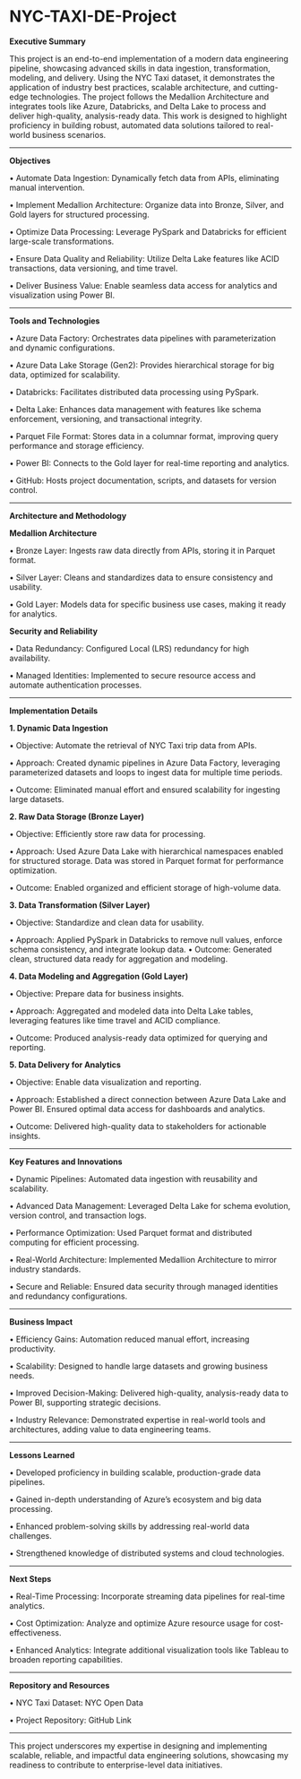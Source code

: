 # NYC-TAXI-DE-Project

**Executive Summary**

This project is an end-to-end implementation of a modern data engineering pipeline, showcasing advanced skills in data ingestion, transformation, modeling, and delivery. Using the NYC Taxi dataset, it demonstrates the application of industry best practices, scalable architecture, and cutting-edge technologies. The project follows the Medallion Architecture and integrates tools like Azure, Databricks, and Delta Lake to process and deliver high-quality, analysis-ready data. This work is designed to highlight proficiency in building robust, automated data solutions tailored to real-world business scenarios.
________________________________________
**Objectives**

•	Automate Data Ingestion: Dynamically fetch data from APIs, eliminating manual intervention.

•	Implement Medallion Architecture: Organize data into Bronze, Silver, and Gold layers for structured processing.

•	Optimize Data Processing: Leverage PySpark and Databricks for efficient large-scale transformations.

•	Ensure Data Quality and Reliability: Utilize Delta Lake features like ACID transactions, data versioning, and time travel.

•	Deliver Business Value: Enable seamless data access for analytics and visualization using Power BI.

________________________________________
**Tools and Technologies**

•	Azure Data Factory: Orchestrates data pipelines with parameterization and dynamic configurations.

•	Azure Data Lake Storage (Gen2): Provides hierarchical storage for big data, optimized for scalability.

•	Databricks: Facilitates distributed data processing using PySpark.

•	Delta Lake: Enhances data management with features like schema enforcement, versioning, and transactional integrity.

•	Parquet File Format: Stores data in a columnar format, improving query performance and storage efficiency.

•	Power BI: Connects to the Gold layer for real-time reporting and analytics.

•	GitHub: Hosts project documentation, scripts, and datasets for version control.
________________________________________
**Architecture and Methodology**

**Medallion Architecture**

•	Bronze Layer: Ingests raw data directly from APIs, storing it in Parquet format.

•	Silver Layer: Cleans and standardizes data to ensure consistency and usability.

•	Gold Layer: Models data for specific business use cases, making it ready for analytics.

**Security and Reliability**

•	Data Redundancy: Configured Local (LRS) redundancy for high availability.

•	Managed Identities: Implemented to secure resource access and automate authentication processes.
________________________________________
**Implementation Details**

**1. Dynamic Data Ingestion**
   
•	Objective: Automate the retrieval of NYC Taxi trip data from APIs.

•	Approach: Created dynamic pipelines in Azure Data Factory, leveraging parameterized datasets and loops to ingest data for multiple time periods.

•	Outcome: Eliminated manual effort and ensured scalability for ingesting large datasets.

**2. Raw Data Storage (Bronze Layer)**
   
•	Objective: Efficiently store raw data for processing.

•	Approach: Used Azure Data Lake with hierarchical namespaces enabled for structured storage. Data was stored in Parquet format for performance optimization.

•	Outcome: Enabled organized and efficient storage of high-volume data.

**3. Data Transformation (Silver Layer)**
   
•	Objective: Standardize and clean data for usability.

•	Approach: Applied PySpark in Databricks to remove null values, enforce schema consistency, and integrate lookup data.
•	Outcome: Generated clean, structured data ready for aggregation and modeling.

**4. Data Modeling and Aggregation (Gold Layer)**
   
•	Objective: Prepare data for business insights.

•	Approach: Aggregated and modeled data into Delta Lake tables, leveraging features like time travel and ACID compliance.

•	Outcome: Produced analysis-ready data optimized for querying and reporting.

**5. Data Delivery for Analytics**
    
•	Objective: Enable data visualization and reporting.

•	Approach: Established a direct connection between Azure Data Lake and Power BI. Ensured optimal data access for dashboards and analytics.

•	Outcome: Delivered high-quality data to stakeholders for actionable insights.

________________________________________
**Key Features and Innovations**

•	Dynamic Pipelines: Automated data ingestion with reusability and scalability.

•	Advanced Data Management: Leveraged Delta Lake for schema evolution, version control, and transaction logs.

•	Performance Optimization: Used Parquet format and distributed computing for efficient processing.

•	Real-World Architecture: Implemented Medallion Architecture to mirror industry standards.

•	Secure and Reliable: Ensured data security through managed identities and redundancy configurations.

________________________________________
**Business Impact**

•	Efficiency Gains: Automation reduced manual effort, increasing productivity.

•	Scalability: Designed to handle large datasets and growing business needs.

•	Improved Decision-Making: Delivered high-quality, analysis-ready data to Power BI, supporting strategic decisions.

•	Industry Relevance: Demonstrated expertise in real-world tools and architectures, adding value to data engineering teams.

________________________________________
**Lessons Learned**

•	Developed proficiency in building scalable, production-grade data pipelines.

•	Gained in-depth understanding of Azure’s ecosystem and big data processing.

•	Enhanced problem-solving skills by addressing real-world data challenges.

•	Strengthened knowledge of distributed systems and cloud technologies.
________________________________________
**Next Steps**

•	Real-Time Processing: Incorporate streaming data pipelines for real-time analytics.

•	Cost Optimization: Analyze and optimize Azure resource usage for cost-effectiveness.

•	Enhanced Analytics: Integrate additional visualization tools like Tableau to broaden reporting capabilities.

________________________________________
**Repository and Resources**

•	NYC Taxi Dataset: NYC Open Data

•	Project Repository: GitHub Link
________________________________________

This project underscores my expertise in designing and implementing scalable, reliable, and impactful data engineering solutions, showcasing my readiness to contribute to enterprise-level data initiatives.

